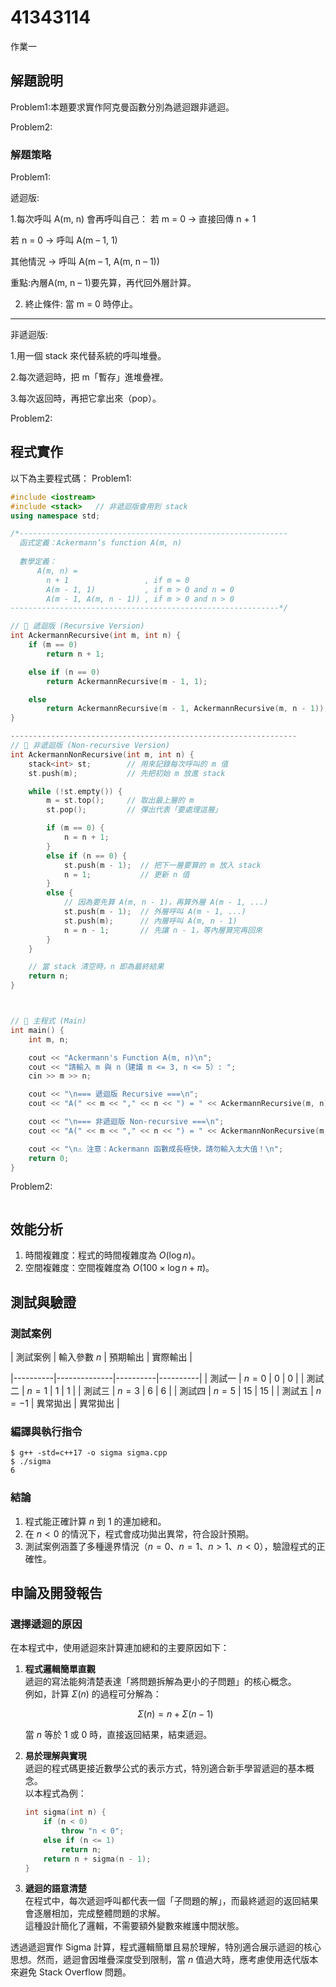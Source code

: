 # 41343114

作業一

## 解題說明

Problem1:本題要求實作阿克曼函數分別為遞迴跟非遞迴。

Problem2:
### 解題策略

Problem1:

遞迴版:

1.每次呼叫 A(m, n) 會再呼叫自己：
若 m = 0 → 直接回傳 n + 1

若 n = 0 → 呼叫 A(m – 1, 1)

其他情況 → 呼叫 A(m – 1, A(m, n – 1))

重點:內層A(m, n – 1)要先算，再代回外層計算。

2. 終止條件:
當 m = 0 時停止。
---------------------------------------------
非遞迴版:

1.用一個 stack <int> 來代替系統的呼叫堆疊。

2.每次遞迴時，把 m「暫存」進堆疊裡。

3.每次返回時，再把它拿出來（pop）。

Problem2:

## 程式實作

以下為主要程式碼：
Problem1:
```cpp
#include <iostream>
#include <stack>   // 非遞迴版會用到 stack
using namespace std;

/*------------------------------------------------------------
  函式定義：Ackermann’s function A(m, n)
  
  數學定義：
      A(m, n) =
        n + 1                 , if m = 0
        A(m - 1, 1)           , if m > 0 and n = 0
        A(m - 1, A(m, n - 1)) , if m > 0 and n > 0
------------------------------------------------------------*/

// 🔹 遞迴版 (Recursive Version)
int AckermannRecursive(int m, int n) {
    if (m == 0)
        return n + 1;

    else if (n == 0)
        return AckermannRecursive(m - 1, 1);

    else
        return AckermannRecursive(m - 1, AckermannRecursive(m, n - 1));
}

----------------------------------------------------------------
// 🔹 非遞迴版 (Non-recursive Version)
int AckermannNonRecursive(int m, int n) {
    stack<int> st;        // 用來記錄每次呼叫的 m 值
    st.push(m);           // 先把初始 m 放進 stack

    while (!st.empty()) {
        m = st.top();     // 取出最上層的 m
        st.pop();         // 彈出代表「要處理這層」

        if (m == 0) {
            n = n + 1;
        } 
        else if (n == 0) {
            st.push(m - 1);  // 把下一層要算的 m 放入 stack
            n = 1;           // 更新 n 值
        } 
        else {
            // 因為要先算 A(m, n - 1)，再算外層 A(m - 1, ...)
            st.push(m - 1);  // 外層呼叫 A(m - 1, ...)
            st.push(m);      // 內層呼叫 A(m, n - 1)
            n = n - 1;       // 先讓 n - 1，等內層算完再回來
        }
    }

    // 當 stack 清空時，n 即為最終結果
    return n;
}



// 🔹 主程式 (Main)
int main() {
    int m, n;

    cout << "Ackermann's Function A(m, n)\n";
    cout << "請輸入 m 與 n（建議 m <= 3, n <= 5）: ";
    cin >> m >> n;

    cout << "\n=== 遞迴版 Recursive ===\n";
    cout << "A(" << m << "," << n << ") = " << AckermannRecursive(m, n) << endl;

    cout << "\n=== 非遞迴版 Non-recursive ===\n";
    cout << "A(" << m << "," << n << ") = " << AckermannNonRecursive(m, n) << endl;

    cout << "\n⚠️ 注意：Ackermann 函數成長極快，請勿輸入太大值！\n";
    return 0;
}

```
Problem2:
```cpp


```
## 效能分析

1. 時間複雜度：程式的時間複雜度為 $O(\log n)$。
2. 空間複雜度：空間複雜度為 $O(100\times \log n + \pi)$。

## 測試與驗證

### 測試案例

| 測試案例 | 輸入參數 $n$ | 預期輸出 | 實際輸出 |

|----------|--------------|----------|----------|
| 測試一   | $n = 0$      | 0        | 0        |
| 測試二   | $n = 1$      | 1        | 1        |
| 測試三   | $n = 3$      | 6        | 6        |
| 測試四   | $n = 5$      | 15       | 15       |
| 測試五   | $n = -1$     | 異常拋出 | 異常拋出 |

### 編譯與執行指令

```shell
$ g++ -std=c++17 -o sigma sigma.cpp
$ ./sigma
6
```

### 結論

1. 程式能正確計算 $n$ 到 $1$ 的連加總和。  
2. 在 $n < 0$ 的情況下，程式會成功拋出異常，符合設計預期。  
3. 測試案例涵蓋了多種邊界情況（$n = 0$、$n = 1$、$n > 1$、$n < 0$），驗證程式的正確性。

## 申論及開發報告

### 選擇遞迴的原因

在本程式中，使用遞迴來計算連加總和的主要原因如下：

1. **程式邏輯簡單直觀**  
   遞迴的寫法能夠清楚表達「將問題拆解為更小的子問題」的核心概念。  
   例如，計算 $\Sigma(n)$ 的過程可分解為：  

   $$
   \Sigma(n) = n + \Sigma(n-1)
   $$

   當 $n$ 等於 1 或 0 時，直接返回結果，結束遞迴。

2. **易於理解與實現**  
   遞迴的程式碼更接近數學公式的表示方式，特別適合新手學習遞迴的基本概念。  
   以本程式為例：  

   ```cpp
   int sigma(int n) {
       if (n < 0)
           throw "n < 0";
       else if (n <= 1)
           return n;
       return n + sigma(n - 1);
   }
   ```

3. **遞迴的語意清楚**  
   在程式中，每次遞迴呼叫都代表一個「子問題的解」，而最終遞迴的返回結果會逐層相加，完成整體問題的求解。  
   這種設計簡化了邏輯，不需要額外變數來維護中間狀態。

透過遞迴實作 Sigma 計算，程式邏輯簡單且易於理解，特別適合展示遞迴的核心思想。然而，遞迴會因堆疊深度受到限制，當 $n$ 值過大時，應考慮使用迭代版本來避免 Stack Overflow 問題。
